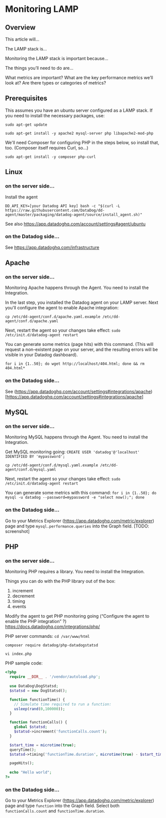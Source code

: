 # Monitoring LAMP

## Overview

This article will…

The LAMP stack is…

Monitoring the LAMP stack is important because…

The things you’ll need to do are…

What metrics are important? What are the key performance metrics we’ll look at? Are there types or categories of metrics?

## Prerequisites

This assumes you have an ubuntu server configured as a LAMP stack. If you need to install the necessary 
packages, use:

`sudo apt-get update`

`sudo apt-get install -y apache2 mysql-server php libapache2-mod-php`

We'll need Composer for configuring PHP in the steps below, so install that, too. (Composer itself requires Curl, so...)

`sudo apt-get install -y composer php-curl`

## Linux
### on the server side...
Install the agent

`DD_API_KEY=[your Datadog API key] bash -c "$(curl -L https://raw.githubusercontent.com/DataDog/dd-agent/master/packaging/datadog-agent/source/install_agent.sh)"`

See also https://app.datadoghq.com/account/settings#agent/ubuntu

### on the Datadog side...

See https://app.datadoghq.com/infrastructure 


## Apache
### on the server side...
Monitoring Apache happens through the Agent. You need to install the Integration.

In the last step, you installed the Datadog agent on your LAMP server. Next you'll configure the agent to enable Apache integration:

`cp /etc/dd-agent/conf.d/apache.yaml.example /etc/dd-agent/conf.d/apache.yaml`

Next, restart the agent so your changes take effect:
`sudo /etc/init.d/datadog-agent restart`

You can generate some metrics (page hits) with this command. (This will request a non-existent page on your server, and the resulting errors will be visible in your Datadog dashboard).

`for i in {1..50}; do wget http://localhost/404.html; done && rm 404.html*`



### on the Datadog side...

See (https://app.datadoghq.com/account/settings#integrations/apache)[https://app.datadoghq.com/account/settings#integrations/apache]


## MySQL
### on the server side...
Monitoring MySQL happens through the Agent. You need to install the Integration.

Get MySQL monitoring going:
`CREATE USER 'datadog'@'localhost' IDENTIFIED BY 'mypassword';`

`cp /etc/dd-agent/conf.d/mysql.yaml.example /etc/dd-agent/conf.d/mysql.yaml`

Next, restart the agent so your changes take effect:
`sudo /etc/init.d/datadog-agent restart`

You can generate some metrics with this command:
`for i in {1..50}; do mysql -u datadog --password=mypassword -e "select now();"; done`

### on the Datadog side...

Go to your Metrics Explorer (https://app.datadoghq.com/metric/explorer) page and type `mysql.performance.queries` into the Graph field. [TODO: screenshot]


## PHP
### on the server side...
Monitoring PHP requires a library. You need to install the Integration.

Things you can do with the PHP library out of the box:
1. increment
1. decrement
1. timing
1. events

Modify the agent to get PHP monitoring going
(“Configure the agent to enable the PHP integration” ?)
https://docs.datadoghq.com/integrations/php/

PHP server commands:
`cd /var/www/html`

`composer require datadog/php-datadogstatsd`

`vi index.php`

PHP sample code:
```php
<?php
  require __DIR__ . '/vendor/autoload.php';
 
  use DataDog\DogStatsd;
  $statsd = new DogStatsd();

  function functionTime() {
    // Simulate time required to run a function:
    usleep(rand(0,100000));
  }

  function functionCalls() {
    global $statsd;
    $statsd->increment('functionCalls.count');
  }

  $start_time = microtime(true);
  queryTime();
  $statsd->timing('functionTime.duration', microtime(true) - $start_time);

  pageHits();
  
  echo "Hello world";
?>
```

### on the Datadog side...

Go to your Metrics Explorer (https://app.datadoghq.com/metric/explorer) page and type `function` into the Graph field. Select both `functionCalls.count` and `functionTime.duration`.
